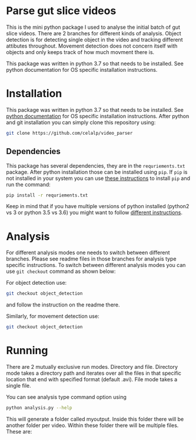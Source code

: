 # Parse gut slice videos

This is the mini python package I used to analyse the initial batch of gut slice videos. There are 2 branches for different
kinds of analysis. Object detection is for detecting single object in the video and tracking different attibutes throughout. 
Movement detection does not concern itself with objects and only keeps track of how much movment there is. 

This package was written in python 3.7 so that needs to be installed. See python documentation for OS specific installation 
instructions.
# Installation

This package was written in python 3.7 so that needs to be installed. See [python documentation](https://www.python.org/) 
for OS specific installation instructions. After python and git installation you can simply clone this repository using:

```bash
git clone https://github.com/celalp/video_parser
```

## Dependencies

This package has several dependencies, they are in the `requriements.txt` package. After python installation those can be 
installed using `pip`. If `pip` is not installed in your system you can use [these instructions](https://pip.pypa.io/en/stable/installing/) 
to install `pip` and run the command: 

```bash
pip install -r requriements.txt
```

Keep in mind that if you have multiple versions of python installed (python2 vs 3 or python 3.5 vs 3.6) you might want to 
follow [different instructions](https://stackoverflow.com/questions/2812520/dealing-with-multiple-python-versions-and-pip).

# Analysis

For different analysis modes one needs to switch between different branches. Please see readme files in those branches 
for analysis type specific instructions. To switch between different analysis modes you can use `git checkout` command
as shown below: 

For object detection use:

```bash
git checkout object_detection
``` 

and follow the instruction on the readme there. 

Similarly, for movement detection use:

```bash
git checkout object_detection
``` 

# Running

There are 2 mutually exclusive run modes. Directory and file. Directory mode takes a directory path and iterates over
all the files in that specific location that end with specified format (default .avi). File mode takes a single file. 

You can see analysis type command option using

```bash
python analysis.py --help
```

This will generate a folder called myoutput. Inside this folder there will be another folder per video. Within these 
folder there will be multiple files. These are:

